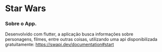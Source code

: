 # Star Wars

### Sobre o App.

Desenvolvido com flutter, a aplicação busca informações sobre
personagens, filmes, entre outras coisas, utilizando uma api disponibilizada
gratuitamente:
https://swapi.dev/documentation#start
